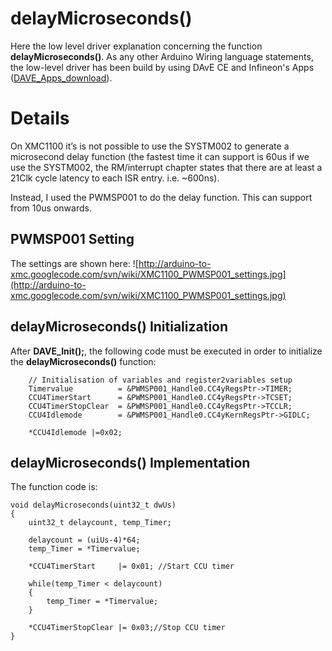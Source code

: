 # delayMicroseconds() #

Here the low level driver explanation concerning the function **delayMicroseconds()**.
As any other Arduino Wiring language statements, the low-level driver has been build by using DAvE CE and Infineon's Apps ([DAVE\_Apps\_download](http://www.infineon.com/cms/en/product/promopages/aim-mc/DAVE_3_Support_Portal/DAVE_Apps_download.html)).


# Details #

On XMC1100 it’s is not possible to use the SYSTM002 to generate a microsecond delay function (the fastest time it can support is 60us if we use the SYSTM002, the RM/interrupt chapter states that there are at least a 21Clk cycle latency to each ISR entry. i.e. ~600ns).

Instead, I used the PWMSP001 to do the delay function. This can support from 10us onwards.

## PWMSP001 Setting ##

The settings are shown here:
![http://arduino-to-xmc.googlecode.com/svn/wiki/XMC1100_PWMSP001_settings.jpg](http://arduino-to-xmc.googlecode.com/svn/wiki/XMC1100_PWMSP001_settings.jpg)

## delayMicroseconds() Initialization ##
After **DAVE\_Init();**, the following code must be executed in order to initialize the **delayMicroseconds()** function:
```
	// Initialisation of variables and register2variables setup
	Timervalue			= &PWMSP001_Handle0.CC4yRegsPtr->TIMER;
	CCU4TimerStart		= &PWMSP001_Handle0.CC4yRegsPtr->TCSET;
	CCU4TimerStopClear	= &PWMSP001_Handle0.CC4yRegsPtr->TCCLR;
	CCU4Idlemode		= &PWMSP001_Handle0.CC4yKernRegsPtr->GIDLC;

	*CCU4Idlemode |=0x02;

```

## delayMicroseconds() Implementation ##
The function code is:
```
void delayMicroseconds(uint32_t dwUs)
{
	uint32_t delaycount, temp_Timer;

	delaycount = (uiUs-4)*64;
	temp_Timer = *Timervalue;

	*CCU4TimerStart		|= 0x01; //Start CCU timer

	while(temp_Timer < delaycount)
	{
		temp_Timer = *Timervalue;
	}

	*CCU4TimerStopClear	|= 0x03;//Stop CCU timer
}
```